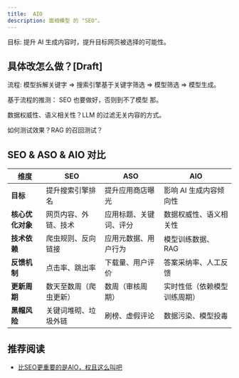 ```yaml
---
title:  AIO
description: 面相模型 的 "SEO"。
---
```


目标: 提升 AI 生成内容时，提升目标网页被选择的可能性。

## 具体改怎么做？[Draft]
流程: 模型拆解关键字 => 搜索引擎基于关键字筛选 => 模型筛选 => 模型生成。

基于流程的推测： SEO 也要做好，否则到不了模型 那。

数据权威性、语义相关性？LLM 的过滤无关内容的方式。 

如何测试效果？RAG 的召回测试？

## SEO & ASO & AIO 对比
| 维度             | SEO                    | ASO                    | AIO                          |
| ---------------- | ---------------------- | ---------------------- | ---------------------------- |
| **目标**         | 提升搜索引擎排名       | 提升应用商店曝光       | 影响 AI 生成内容倾向性       |
| **核心优化对象** | 网页内容、外链、技术   | 应用标题、关键词、评分 | 数据权威性、语义相关性       |
| **技术依赖**     | 爬虫规则、反向链接     | 应用元数据、用户行为   | 模型训练数据、RAG            |
| **反馈机制**     | 点击率、跳出率         | 下载量、用户评价       | 答案采纳率、人工反馈         |
| **更新周期**     | 数天至数周（爬虫更新） | 数周（审核周期）       | 实时性低（依赖模型训练周期） |
| **黑帽风险**     | 关键词堆砌、垃圾外链   | 刷榜、虚假评论         | 数据污染、模型投毒           |


## 推荐阅读
* [比SEO更重要的是AIO，权且这么叫吧](https://mp.weixin.qq.com/s/8QFrKBU0S_e3y0tvwx_eUQ)